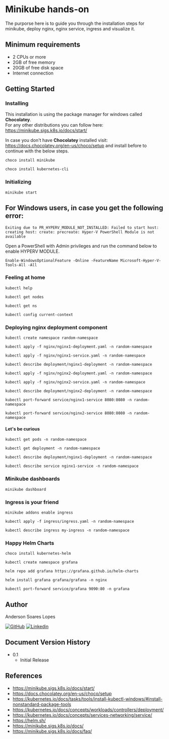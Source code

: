 # Minikube hands-on

The purporse here is to guide you through the installation steps for minikube, deploy nginx, nginx service, ingress and visualize it.

## Minimum requirements

- 2 CPUs or more
- 2GB of free memory
- 20GB of free disk space
- Internet connection

## Getting Started

### Installing

This installation is using the package manager for windows called **Chocolatey**. <br>
For any other distributions you can follow here: https://minikube.sigs.k8s.io/docs/start/ <p>
In case you don't have **Chocolatey** installed visit: https://docs.chocolatey.org/en-us/choco/setup and install before to continue with the below steps.

```
choco install minikube
```

```
choco install kubernetes-cli
```

### Initializing

```
minikube start
```

## For Windows users, in case you get the following error:

```
Exiting due to PR_HYPERV_MODULE_NOT_INSTALLED: Failed to start host: creating host: create: precreate: Hyper-V PowerShell Module is not available
```

Open a PowerShell with Admin privileges and run the command below to enable HYPERV MODULE.

```
Enable-WindowsOptionalFeature -Online -FeatureName Microsoft-Hyper-V-Tools-All -All
```

### Feeling at home

```
kubectl help
```

```
kubectl get nodes
```

```
kubectl get ns
```

```
kubectl config current-context
```

### Deploying nginx deployment component

```
kubectl create namespace random-namespace
```

```
kubectl apply -f nginx/nginx1-deployment.yaml -n random-namespace
```

```
kubectl apply -f nginx/nginx1-service.yaml -n random-namespace
```

```
kubectl describe deployment/nginx1-deployment -n random-namespace
```

```
kubectl apply -f nginx/nginx2-deployment.yaml -n random-namespace
```

```
kubectl apply -f nginx/nginx2-service.yaml -n random-namespace
```

```
kubectl describe deployment/nginx2-deployment -n random-namespace
```

```
kubectl port-forward service/nginx1-service 8080:8080 -n random-namespace
```

```
kubectl port-forward service/nginx2-service 8080:8080 -n random-namespace
```

#### Let's be curious

```
kubectl get pods -n random-namespace
```

```
kubectl get deployment -n random-namespace
```

```
kubectl describe deployment/nginx1-deployment -n random-namespace
```

```
kubectl describe service nginx1-service -n random-namespace
```

### Minikube dashboards

```
minikube dashboard
```

### Ingress is your friend

```
minikube addons enable ingress
```

```
kubectl apply -f ingress/ingress.yaml -n random-namespace
```

```
kubectl describe ingress my-ingress -n random-namespace
```

### Happy Helm Charts

```
choco install kubernetes-helm
```

```
kubectl create namespace grafana
```

```
helm repo add grafana https://grafana.github.io/helm-charts
```

```
helm install grafana grafana/grafana -n nginx
```

```
kubectl port-forward service/grafana 9090:80 -n grafana
```

<p>

## Author

Anderson Soares Lopes

[![GitHub](https://skillicons.dev/icons?i=github)](https://github.com/lopes221)
[![Linkedin](https://skillicons.dev/icons?i=linkedin)](https://www.linkedin.com/in/andersonsoaresl/)

## Document Version History

- 0.1
  - Initial Release

## References

- https://minikube.sigs.k8s.io/docs/start/
- https://docs.chocolatey.org/en-us/choco/setup
- https://kubernetes.io/docs/tasks/tools/install-kubectl-windows/#install-nonstandard-package-tools
- https://kubernetes.io/docs/concepts/workloads/controllers/deployment/
- https://kubernetes.io/docs/concepts/services-networking/service/
- https://helm.sh/
- https://minikube.sigs.k8s.io/docs/
- https://minikube.sigs.k8s.io/docs/faq/
